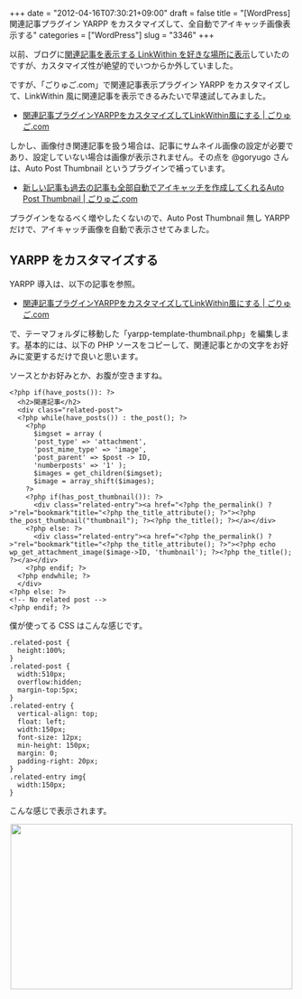 +++
date = "2012-04-16T07:30:21+09:00"
draft = false
title = "[WordPress] 関連記事プラグイン YARPP をカスタマイズして、全自動でアイキャッチ画像表示する"
categories = ["WordPress"]
slug = "3346"
+++

以前、ブログに<a href="http://rakuishi.com/web/1618/" target="_blank">関連記事を表示する LinkWithin を好きな場所に表示</a>していたのですが、カスタマイズ性が絶望的でいつからか外していました。

ですが、「ごりゅご.com」で関連記事表示プラグイン YARPP をカスタマイズして、LinkWithin 風に関連記事を表示できるみたいで早速試してみました。

<ul><li><a href="http://goryugo.com/20120414/yarpp_linkwithin/" target="_blank">関連記事プラグインYARPPをカスタマイズしてLinkWithin風にする | ごりゅご.com</a></li></ul>

しかし、画像付き関連記事を扱う場合は、記事にサムネイル画像の設定が必要であり、設定していない場合は画像が表示されません。その点を @goryugo さんは、Auto Post Thumbnail というプラグインで補っています。

<ul><li><a href="http://goryugo.com/20120414/auto_post_thumbnail/" target="_blank">新しい記事も過去の記事も全部自動でアイキャッチを作成してくれるAuto Post Thumbnail | ごりゅご.com</a></li></ul>

プラグインをなるべく増やしたくないので、Auto Post Thumbnail 無し YARPP だけで、アイキャッチ画像を自動で表示させてみました。

<h2>YARPP をカスタマイズする</h2>

YARPP 導入は、以下の記事を参照。

<ul><li><a href="http://goryugo.com/20120414/yarpp_linkwithin/" target="_blank">関連記事プラグインYARPPをカスタマイズしてLinkWithin風にする | ごりゅご.com</a></li></ul>

で、テーマフォルダに移動した「yarpp-template-thumbnail.php」を編集します。基本的には、以下の PHP ソースをコピーして、関連記事とかの文字をお好みに変更するだけで良いと思います。

ソースとかお好みとか、お腹が空きますね。

<pre><code>&lt;?php if(have_posts()): ?&gt;
  &lt;h2&gt;関連記事&lt;/h2&gt;
  &lt;div class=&quot;related-post&quot;&gt;
  &lt;?php while(have_posts()) : the_post(); ?&gt;
    &lt;?php
      $imgset = array (
      'post_type' =&gt; 'attachment', 
      'post_mime_type' =&gt; 'image',
      'post_parent' =&gt; $post -&gt; ID,
      'numberposts' =&gt; '1' );
      $images = get_children($imgset);
      $image = array_shift($images);
    ?&gt;
    &lt;?php if(has_post_thumbnail()): ?&gt;
      &lt;div class=&quot;related-entry&quot;&gt;&lt;a href=&quot;&lt;?php the_permalink() ?&gt;&quot;rel=&quot;bookmark&quot;title=&quot;&lt;?php the_title_attribute(); ?&gt;&quot;&gt;&lt;?php the_post_thumbnail(&quot;thumbnail&quot;); ?&gt;&lt;?php the_title(); ?&gt;&lt;/a&gt;&lt;/div&gt;
    &lt;?php else: ?&gt;
      &lt;div class=&quot;related-entry&quot;&gt;&lt;a href=&quot;&lt;?php the_permalink() ?&gt;&quot;rel=&quot;bookmark&quot;title=&quot;&lt;?php the_title_attribute(); ?&gt;&quot;&gt;&lt;?php echo wp_get_attachment_image($image-&gt;ID, 'thumbnail'); ?&gt;&lt;?php the_title(); ?&gt;&lt;/a&gt;&lt;/div&gt;
    &lt;?php endif; ?&gt;
  &lt;?php endwhile; ?&gt;
  &lt;/div&gt;
&lt;?php else: ?&gt;
&lt;!-- No related post --&gt;
&lt;?php endif; ?&gt;
</code></pre>

僕が使ってる CSS はこんな感じです。

<pre><code>.related-post {
  height:100%;
}
.related-post {
  width:510px;
  overflow:hidden;
  margin-top:5px;
}
.related-entry {
  vertical-align: top;
  float: left;
  width:150px;
  font-size: 12px;
  min-height: 150px;
  margin: 0;
  padding-right: 20px;
}
.related-entry img{
  width:150px;
}
</code></pre>

こんな感じで表示されます。

<img style="display:block; margin-left:auto; margin-right:auto;" src="/images/2012/04/3346_1.png" border="0" width="500" height="293" />
